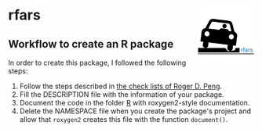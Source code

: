 
<!-- 
  README.md is generated from README.Rmd, so you should edit that file.
-->
rfars <img src="man/figures/logo.png" align="right" width="120"/>
=================================================================

Workflow to create an R package
-------------------------------

In order to create this package, I followed the following steps:

1.  Follow the steps described in [the check lists of Roger D. Peng](https://github.com/rdpeng/daprocedures/blob/master/README.md).
2.  Fill the DESCRIPTION file with the information of your package.
3.  Document the code in the folder [R](./R) with roxygen2-style documentation.
4.  Delete the NAMESPACE file when you create the package's project and allow that `roxygen2` creates this file with the function `document()`.
